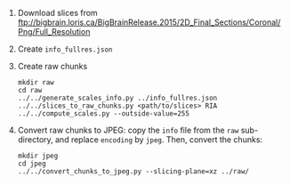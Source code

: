 1. Download slices from ftp://bigbrain.loris.ca/BigBrainRelease.2015/2D_Final_Sections/Coronal/Png/Full_Resolution

2. Create `info_fullres.json`

3. Create raw chunks

   ```
   mkdir raw
   cd raw
   ../../generate_scales_info.py ../info_fullres.json
   ../../slices_to_raw_chunks.py <path/to/slices> RIA
   ../../compute_scales.py --outside-value=255
   ```

4. Convert raw chunks to JPEG: copy the `info` file from the `raw`
   sub-directory, and replace `encoding` by `jpeg`. Then, convert the chunks:

   ```
   mkdir jpeg
   cd jpeg
   ../../convert_chunks_to_jpeg.py --slicing-plane=xz ../raw/
   ```
